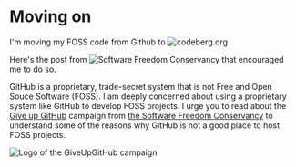 # Moving on

I'm moving my FOSS code from Github to ![codeberg.org](https://codeberg.org/muro)

Here's the post from ![Software Freedom Conservancy](https://sfconservancy.org/blog/2022/jun/30/give-up-github-launch/) that encouraged me to do so.

GitHub is a proprietary, trade-secret system that is not Free and Open Souce Software
(FOSS). I am deeply concerned about using a proprietary system like GitHub
to develop FOSS projects. 
I urge you to read about the [Give up GitHub](https://GiveUpGitHub.org) campaign from
[the Software Freedom Conservancy](https://sfconservancy.org) to understand
some of the reasons why GitHub is not a good place to host FOSS projects.

![Logo of the GiveUpGitHub campaign](https://sfconservancy.org/img/GiveUpGitHub.png)
